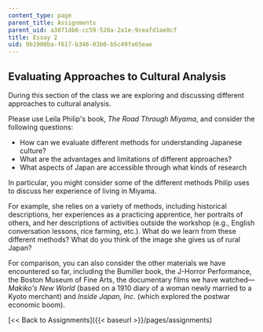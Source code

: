 ```yaml
---
content_type: page
parent_title: Assignments
parent_uid: a3071db0-cc59-520a-2a1e-9ceafd1ae8cf
title: Essay 2
uid: 9b1900ba-f617-b346-03b0-b5c49fa65eae
---
```


Evaluating Approaches to Cultural Analysis
------------------------------------------

During this section of the class we are exploring and discussing different approaches to cultural analysis.

Please use Leila Philip's book, _The Road Through Miyama_, and consider the following questions:

*   How can we evaluate different methods for understanding Japanese culture?
*   What are the advantages and limitations of different approaches?
*   What aspects of Japan are accessible through what kinds of research

In particular, you might consider some of the different methods Philip uses to discuss her experience of living in Miyama.

For example, she relies on a variety of methods, including historical descriptions, her experiences as a practicing apprentice, her portraits of others, and her descriptions of activities outside the workshop (e.g., English conversation lessons, rice farming, etc.). What do we learn from these different methods? What do you think of the image she gives us of rural Japan?

For comparison, you can also consider the other materials we have encountered so far, including the Bumiller book, the J-Horror Performance, the Boston Museum of Fine Arts, the documentary films we have watched—_Makiko's New World_ (based on a 1910 diary of a woman newly married to a Kyoto merchant) and _Inside Japan, Inc._ (which explored the postwar economic boom).

[<< Back to Assignments]({{< baseurl >}}/pages/assignments)
